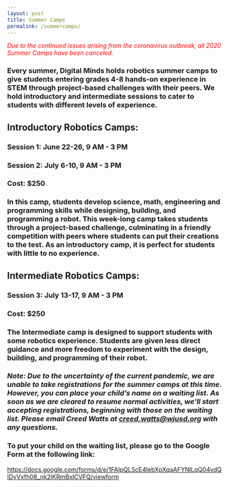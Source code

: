 ```yaml
---
layout: post
title: Summer Camps
permalink: /summercamps/
---
```

<span style="color:red"> *Due to the continued issues arising from the coronavirus outbreak, all 2020 Summer Camps have been canceled.* </span>

### Every summer, Digital Minds holds robotics summer camps to give students entering grades 4-8 hands-on experience in STEM through project-based challenges with their peers. We hold introductory and intermediate sessions to cater to students with different levels of experience.

## **Introductory Robotics Camps:**
### Session 1: June 22-26, 9 AM - 3 PM
### Session 2: July 6-10, 9 AM - 3 PM
### Cost: $250
### In this camp, students develop science, math, engineering and programming skills while designing, building, and programming a robot. This week-long camp takes students through a project-based challenge, culminating in a friendly competition with peers where students can put their creations to the test. As an introductory camp, it is perfect for students with little to no experience.

## **Intermediate Robotics Camps:**
### Session 3: July 13-17, 9 AM - 3 PM 
### Cost: $250
### The Intermediate camp is designed to support students with some robotics experience. Students are given less direct guidance and more freedom to experiment with the design, building, and programming of their robot.

### *Note: Due to the uncertainty of the current pandemic, we are unable to take registrations for the summer camps at this time. However, you can place your child’s name on a waiting list. As soon as we are cleared to resume normal activities, we'll start accepting registrations, beginning with those on the waiting list. Please email Creed Watts at creed.watts@wjusd.org with any questions.*

### To put your child on the waiting list, please go to the Google Form at the following link:

https://docs.google.com/forms/d/e/1FAIpQLScE4IebXpXqaAFYNlLqQ04vdQIDvVxfh08_nk2IKRmBxICVFQ/viewform

